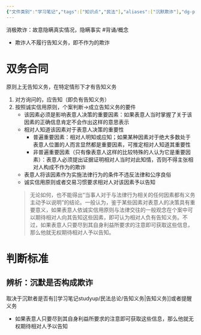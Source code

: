 ```yaml
---
{"文件类别":"学习笔记","tags":["知识点","民法"],"aliases":["沉默欺诈"],"dg-publish":true,"permalink":"/学习笔记studyup/民法总论/消极欺诈/","dgPassFrontmatter":true,"created":"2024-07-17T11:18:42.565+08:00","updated":"2024-11-17T19:25:35.641+08:00"}
---
```


消极欺诈：故意隐瞒真实情况，隐瞒事实 #背诵/概念 
- 欺诈人不履行告知义务，即不作为的欺诈
# 双务合同
原则上无告知义务，在特定情形下才有告知义务
1. 对方询问的，应告知（即负有告知义务）
2. 按照诚实信用原则，个案判断→成立告知义务的要件
	- 该因素必须是影响表意人决策的重要因素：如果表意人当时掌握了关于该因素的正确信息肯定不会作出这样的意思表示
	- 相对人知道该因素对于表意人决策的重要性
		- 普遍重要因素：相对人明知或应知；如果某种因素对于绝大多数处于表意人位置的人而言显然都是重要因素，可推定相对人知道其重要性
		- 非普遍重要因素（只有像表意人这样的比较特殊的人认为它是重要因素）：表意人必须提出证据证明相对人当时对此知情，否则不得主张相对人构成不作为的欺诈
	- 表意人将该因素作为实施法律行为的条件不违反法律和公序良俗
	- 诚实信用原则或者交易习惯要求相对人对该因素予以告知
	>无论如何，也不能得出“当事人对于与法律行为相关的任何因素都有义务主动予以说明”的结论。一般认为，鉴于某些因素对表意人的决策具有重要意义，如果表意人依诚实信用原则与法律交往的一般观念在个案中可以期待相对人向其告知这些因素，即可认为相对人负有告知义务。不过，如果表意人只要尽到其自身利益所要求的注意即可获取这些信息，那么他就无权期待相对人予以告知。
# 判断标准
## 辨析：沉默是否构成欺诈
取决于沉默者是否有[[学习笔记studyup/民法总论/告知义务\|告知义务]]或者提醒义务
- 如果表意人只要尽到其自身利益所要求的注意即可获取这些信息，那么他就无权期待相对人予以告知